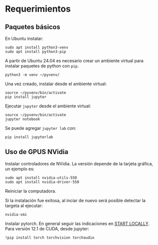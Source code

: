 # Requerimientos

## Paquetes básicos

En Ubuntu instalar:
```
sudo apt install python3-venv
sudo apt install python3-pip
```

A partir de Ubuntu 24.04 es necesario crear un ambiente virtual para instalar paquetes de python con ```pip```.

```
python3 -m venv ~/pyvenv/
```

Una vez creado, instalar desde el ambiente virtual:
```
source ~/pyvenv/bin/activate
pip install jupyter
```

Ejecutar ```jupyter``` desde el ambiente virtual:
```
source ~/pyvenv/bin/activate
jupyter notebook
``` 
Se puede agregar ```jupyter lab``` con:
```
pip install jupyterlab
```

## Uso de GPUS NVidia

Instalar controladores de NVidia.  La versión depende de la tarjeta gráfica, un ejemplo es:

```
sudo apt install nvidia-utils-550
sudo apt install nvidia-driver-550
```
Reiniciar la computadora.

Si la instalación fue exitosa, al inciar de nuevo será posible detectar la targeta al ejecutar:
```
nvidia-smi
```

Instalar pytorch.  En general seguir las indicaciones en [START LOCALLY](https://pytorch.org/get-started/locally/).  Para versión 12.1 de CUDA, desde jupyter:
```
!pip install torch torchvision torchaudio
```